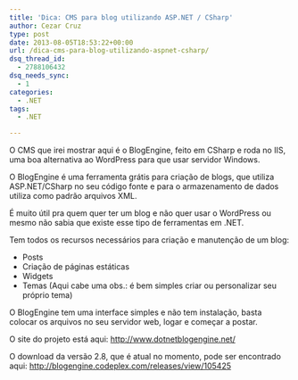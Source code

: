 ```yaml
---
title: 'Dica: CMS para blog utilizando ASP.NET / CSharp'
author: Cezar Cruz
type: post
date: 2013-08-05T18:53:22+00:00
url: /dica-cms-para-blog-utilizando-aspnet-csharp/
dsq_thread_id:
  - 2788106432
dsq_needs_sync:
  - 1
categories:
  - .NET
tags:
  - .NET

---
```

O CMS que irei mostrar aqui é o BlogEngine, feito em CSharp e roda no IIS, uma boa alternativa ao WordPress para que usar servidor Windows.

O BlogEngine é uma ferramenta grátis para criação de blogs, que utiliza ASP.NET/CSharp no seu código fonte e para o armazenamento de dados utiliza como padrão arquivos XML.
  
É muito útil pra quem quer ter um blog e não quer usar o WordPress ou mesmo não sabia que existe esse tipo de ferramentas em .NET.
  
Tem todos os recursos necessários para criação e manutenção de um blog:

  * Posts
  * Criação de páginas estáticas
  * Widgets
  * Temas (Aqui cabe uma obs.: é bem simples criar ou personalizar seu próprio tema)

O BlogEngine tem uma interface simples e não tem instalação, basta colocar os arquivos no seu servidor web, logar e começar a postar.

O site do projeto está aqui: <http://www.dotnetblogengine.net/>

O download da versão 2.8, que é atual no momento, pode ser encontrado aqui: <http://blogengine.codeplex.com/releases/view/105425>

&nbsp;